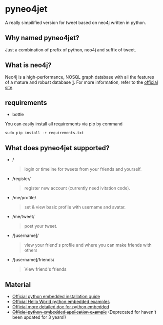 # pyneo4jet

A really simpilified version for tweet based on neo4j written in python.

## Why named pyneo4jet?

Just a combination of prefix of python, neo4j and suffix of tweet.

## What is neo4j?

Neo4j is a high-performance, NOSQL graph database with all the features of
a mature and robust database [1]. For more information, refer to the
[official site](http://neo4j.org/).

## requirements

- bottle

You can easily install all requirements via pip by command

```
sudo pip install -r requirements.txt
```

## What does pyneo4jet supported?

- /

  > login or timeline for tweets from your friends and yourself.

- /register/

  > register new account (currently need ivitation code).

- /me/profile/

  > set & view basic profile with username and avatar.

- /me/tweet/

  >  post your tweet.

- /[username]/

  > view your friend's profile and where you can make friends with others

- /[username]/friends/

  > View friend's friends

## Material

- [Official python embedded installation guide](http://docs.neo4j.org/chunked/stable/python-embedded-installation.html)
- [Official Hello World python embedded examples](http://docs.neo4j.org/chunked/stable/tutorials-python-embedded.html)
- [Official more detailed doc for python embedded](http://docs.neo4j.org/chunked/stable/python-embedded.html)
- <del>[Official python-embedded application example](https://github.com/neo4j-examples/python-shop-categories)</del> (Deprecated for haven't been updated for 3 years!)

[1]: http://neo4j.org/
